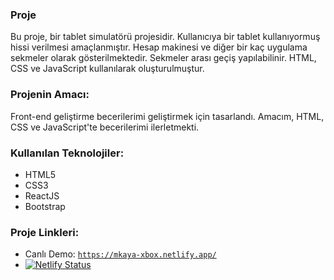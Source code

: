 ### Proje
Bu proje, bir tablet simulatörü projesidir. Kullanıcıya bir tablet kullanıyormuş hissi verilmesi amaçlanmıştır. Hesap makinesi ve diğer bir kaç uygulama sekmeler olarak gösterilmektedir. Sekmeler arası geçiş yapılabilinir. 
HTML, CSS ve JavaScript kullanılarak oluşturulmuştur.

### Projenin Amacı:
Front-end geliştirme becerilerimi geliştirmek için tasarlandı. Amacım, HTML, CSS ve JavaScript'te becerilerimi ilerletmekti.

### Kullanılan Teknolojiler:
- HTML5
- CSS3
- ReactJS
- Bootstrap

### Proje Linkleri:
- Canlı Demo: [`https://mkaya-xbox.netlify.app/`](https://mkaya-xbox.netlify.app/)
- [![Netlify Status](https://api.netlify.com/api/v1/badges/5970d798-e214-4b86-982f-64f5005f4127/deploy-status)](https://app.netlify.com/sites/mkaya-hesapmakinesi/deploys)

